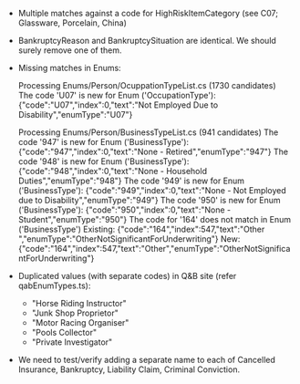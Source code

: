 - Multiple matches against a code for HighRiskItemCategory (see C07; Glassware, Porcelain, China)

- BankruptcyReason and BankruptcySituation are identical. We should surely remove one of them.

- Missing matches in Enums:

  Processing Enums/Person/OcuppationTypeList.cs (1730 candidates)
  The code 'U07' is new for Enum ('OccupationType'): {"code":"U07","index":0,"text":"Not Employed Due to Disability","enumType":"U07"}

  Processing Enums/Person/BusinessTypeList.cs (941 candidates)
  The code '947' is new for Enum ('BusinessType'): {"code":"947","index":0,"text":"None - Retired","enumType":"947"}
  The code '948' is new for Enum ('BusinessType'): {"code":"948","index":0,"text":"None - Household Duties","enumType":"948"}
  The code '949' is new for Enum ('BusinessType'): {"code":"949","index":0,"text":"None - Not Employed due to Disability","enumType":"949"}
  The code '950' is new for Enum ('BusinessType'): {"code":"950","index":0,"text":"None - Student","enumType":"950"}
  The code for '164' does not match in Enum ('BusinessType')
  Existing: {"code":"164","index":547,"text":"Other ","enumType":"OtherNotSignificantForUnderwriting"}
  New: {"code":"164","index":547,"text":"Other","enumType":"OtherNotSignificantForUnderwriting"}

- Duplicated values (with separate codes) in Q&B site (refer qabEnumTypes.ts):

  - "Horse Riding Instructor"
  - "Junk Shop Proprietor"
  - "Motor Racing Organiser"
  - "Pools Collector"
  - "Private Investigator"

- We need to test/verify adding a separate name to each of Cancelled Insurance, Bankruptcy, Liability Claim, Criminal Conviction.

